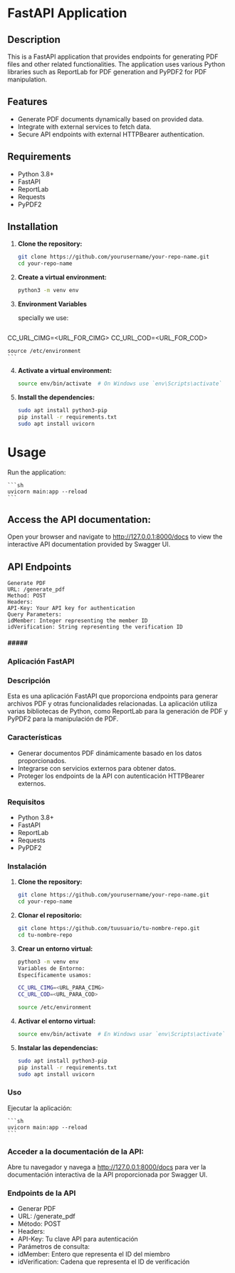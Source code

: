 # FastAPI Application

## Description

This is a FastAPI application that provides endpoints for generating PDF files and other related functionalities. The application uses various Python libraries such as ReportLab for PDF generation and PyPDF2 for PDF manipulation.

## Features

- Generate PDF documents dynamically based on provided data.
- Integrate with external services to fetch data.
- Secure API endpoints with external HTTPBearer authentication.

## Requirements

- Python 3.8+
- FastAPI
- ReportLab
- Requests
- PyPDF2

## Installation

1. **Clone the repository:**

    ```sh
    git clone https://github.com/yourusername/your-repo-name.git
    cd your-repo-name
    ```

2. **Create a virtual environment:**

    ```sh
    python3 -m venv env
    ```
3. **Environment Variables**

    specially we use:
    ```sh
CC_URL_CIMG=<URL_FOR_CIMG>
CC_URL_COD=<URL_FOR_COD>

    source /etc/environment
    ```

4. **Activate a virtual environment:**

    ```sh
    source env/bin/activate  # On Windows use `env\Scripts\activate`
    ```

5. **Install the dependencies:**

    ```sh
    sudo apt install python3-pip
    pip install -r requirements.txt
    sudo apt install uvicorn
    ```

# Usage
Run the application:

    ```sh
    uvicorn main:app --reload
    ```
## Access the API documentation:

Open your browser and navigate to http://127.0.0.1:8000/docs to view the interactive API documentation provided by Swagger UI.

## API Endpoints
    Generate PDF
    URL: /generate_pdf
    Method: POST
    Headers:
    API-Key: Your API key for authentication
    Query Parameters:
    idMember: Integer representing the member ID
    idVerification: String representing the verification ID

##### ##### ##################################################

### Aplicación FastAPI

### Descripción

Esta es una aplicación FastAPI que proporciona endpoints para generar archivos PDF y otras funcionalidades relacionadas. La aplicación utiliza varias bibliotecas de Python, como ReportLab para la generación de PDF y PyPDF2 para la manipulación de PDF.

### Características

- Generar documentos PDF dinámicamente basado en los datos proporcionados.
- Integrarse con servicios externos para obtener datos.
- Proteger los endpoints de la API con autenticación HTTPBearer externos.

### Requisitos

- Python 3.8+
- FastAPI
- ReportLab
- Requests
- PyPDF2

### Instalación
1. **Clone the repository:**

    ```sh
    git clone https://github.com/yourusername/your-repo-name.git
    cd your-repo-name
    ```

1. **Clonar el repositorio:**

    ```sh
    git clone https://github.com/tuusuario/tu-nombre-repo.git
    cd tu-nombre-repo
    ```

2. **Crear un entorno virtual:**

    ```sh
    python3 -m venv env
    Variables de Entorno:
    Específicamente usamos:
    
    CC_URL_CIMG=<URL_PARA_CIMG>
    CC_URL_COD=<URL_PARA_COD>

    source /etc/environment
    ```

4. **Activar el entorno virtual:**

 
    ```sh
    source env/bin/activate  # En Windows usar `env\Scripts\activate`
    ```
5. **Instalar las dependencias:**

    ```sh
    sudo apt install python3-pip
    pip install -r requirements.txt
    sudo apt install uvicorn
    ```

### Uso
Ejecutar la aplicación:

    ```sh
    uvicorn main:app --reload
    ```
### Acceder a la documentación de la API:

Abre tu navegador y navega a http://127.0.0.1:8000/docs para ver la documentación interactiva de la API proporcionada por Swagger UI.

### Endpoints de la API

- Generar PDF
- URL: /generate_pdf
- Método: POST
- Headers:
- API-Key: Tu clave API para autenticación
- Parámetros de consulta:
- idMember: Entero que representa el ID del miembro
- idVerification: Cadena que representa el ID de verificación